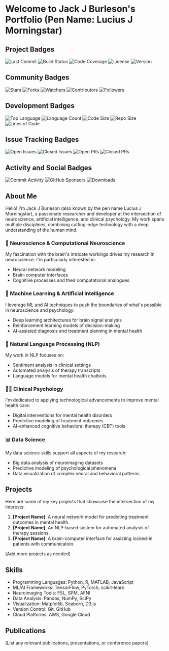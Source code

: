 # Welcome to Jack J Burleson's Portfolio (Pen Name: Lucius J Morningstar)

## Project Badges

![Last Commit](https://img.shields.io/github/last-commit/Exios66/jack-burleson-LJM?style=flat-square&color=blue)
![Build Status](https://github.com/Exios66/jack-burleson-LJM/actions/workflows/ci.yml/badge.svg)
![Code Coverage](https://img.shields.io/codecov/c/github/Exios66/jack-burleson-LJM?style=flat-square)
![License](https://img.shields.io/github/license/Exios66/jack-burleson-LJM?style=flat-square&color=yellow)
![Version](https://img.shields.io/github/package-json/v/Exios66/jack-burleson-LJM?style=flat-square&color=purple)

## Community Badges

![Stars](https://img.shields.io/github/stars/Exios66/jack-burleson-LJM?style=social)
![Forks](https://img.shields.io/github/forks/Exios66/jack-burleson-LJM?style=social)
![Watchers](https://img.shields.io/github/watchers/Exios66/jack-burleson-LJM?style=social)
![Contributors](https://img.shields.io/github/contributors/Exios66/jack-burleson-LJM?style=flat-square&color=brightgreen)
![Followers](https://img.shields.io/github/followers/Exios66?style=social)

## Development Badges

![Top Language](https://img.shields.io/github/languages/top/Exios66/jack-burleson-LJM?style=flat-square&color=red)
![Language Count](https://img.shields.io/github/languages/count/Exios66/jack-burleson-LJM?style=flat-square&color=orange)
![Code Size](https://img.shields.io/github/languages/code-size/Exios66/jack-burleson-LJM?style=flat-square&color=blueviolet)
![Repo Size](https://img.shields.io/github/repo-size/Exios66/jack-burleson-LJM?style=flat-square&color=ff69b4)
![Lines of Code](https://img.shields.io/tokei/lines/github/Exios66/jack-burleson-LJM?style=flat-square&color=important)

## Issue Tracking Badges

![Open Issues](https://img.shields.io/github/issues/Exios66/jack-burleson-LJM?style=flat-square&color=critical)
![Closed Issues](https://img.shields.io/github/issues-closed/Exios66/jack-burleson-LJM?style=flat-square&color=lightgrey)
![Open PRs](https://img.shields.io/github/issues-pr/Exios66/jack-burleson-LJM?style=flat-square&color=success)
![Closed PRs](https://img.shields.io/github/issues-pr-closed/Exios66/jack-burleson-LJM?style=flat-square&color=blue)

## Activity and Social Badges

![Commit Activity](https://img.shields.io/github/commit-activity/m/Exios66/jack-burleson-LJM?style=flat-square&color=brightgreen)
![GitHub Sponsors](https://img.shields.io/github/sponsors/Exios66?style=flat-square&color=ff69b4)
![Downloads](https://img.shields.io/github/downloads/Exios66/jack-burleson-LJM/total?style=flat-square&color=orange)

## About Me

Hello! I'm Jack J Burleson (also known by the pen name Lucius J Morningstar), a passionate researcher and developer at the intersection of neuroscience, artificial intelligence, and clinical psychology. My work spans multiple disciplines, combining cutting-edge technology with a deep understanding of the human mind.

### 🧠 Neuroscience & Computational Neuroscience

My fascination with the brain's intricate workings drives my research in neuroscience. I'm particularly interested in:

- Neural network modeling
- Brain-computer interfaces
- Cognitive processes and their computational analogues

### 🤖 Machine Learning & Artificial Intelligence

I leverage ML and AI techniques to push the boundaries of what's possible in neuroscience and psychology:

- Deep learning architectures for brain signal analysis
- Reinforcement learning models of decision-making
- AI-assisted diagnosis and treatment planning in mental health

### 💬 Natural Language Processing (NLP)

My work in NLP focuses on:

- Sentiment analysis in clinical settings
- Automated analysis of therapy transcripts
- Language models for mental health chatbots

### 👩‍⚕️ Clinical Psychology

I'm dedicated to applying technological advancements to improve mental health care:

- Digital interventions for mental health disorders
- Predictive modeling of treatment outcomes
- AI-enhanced cognitive behavioral therapy (CBT) tools

### 📊 Data Science

My data science skills support all aspects of my research:

- Big data analysis of neuroimaging datasets
- Predictive modeling of psychological phenomena
- Data visualization of complex neural and behavioral patterns

## Projects

Here are some of my key projects that showcase the intersection of my interests:

1. **[Project Name]**: A neural network model for predicting treatment outcomes in mental health.
2. **[Project Name]**: An NLP-based system for automated analysis of therapy sessions.
3. **[Project Name]**: A brain-computer interface for assisting locked-in patients with communication.

[Add more projects as needed]

## Skills

- Programming Languages: Python, R, MATLAB, JavaScript
- ML/AI Frameworks: TensorFlow, PyTorch, scikit-learn
- Neuroimaging Tools: FSL, SPM, AFNI
- Data Analysis: Pandas, NumPy, SciPy
- Visualization: Matplotlib, Seaborn, D3.js
- Version Control: Git, GitHub
- Cloud Platforms: AWS, Google Cloud

## Publications

[List any relevant publications, presentations, or conference papers]
